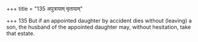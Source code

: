 +++
title = "135 अपुत्रायाम् मृतायाम्"

+++
135	But if an appointed daughter by accident dies without (leaving) a son, the husband of the appointed daughter may, without hesitation, take that estate.